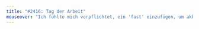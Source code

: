 ```yaml
---
title: "#2416: Tag der Arbeit"
mouseover: "Ich fühlte mich verpflichtet, ein 'fast' einzufügen, um akkurat zu bleiben. Was einigermaßen absurd ist, weil das Wort 'fast' aus dem Mund einer sprechenden Fledermaus stammt - eine Tierweltdarstellung, der es ein wenig an Akkuratesse mangelt."
---
```

